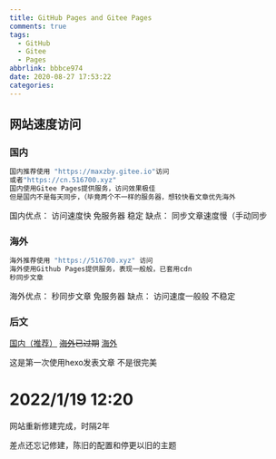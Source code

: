 ```yaml
---
title: GitHub Pages and Gitee Pages
comments: true
tags:
  - GitHub
  - Gitee
  - Pages
abbrlink: bbbce974
date: 2020-08-27 17:53:22
categories:
---
```


## 网站速度访问

### 国内

``` bash
国内推荐使用 "https://maxzby.gitee.io"访问
或者"https://cn.516700.xyz"
国内使用Gitee Pages提供服务，访问效果极佳
但是国内不是每天同步，（毕竟两个不一样的服务器，想较快看文章优先海外
```

国内优点：
访问速度快 免服务器 稳定
缺点：
同步文章速度慢（手动同步

### 海外

``` bash
海外推荐使用 "https://516700.xyz" 访问
海外使用Github Pages提供服务，表现一般般，已套用cdn
秒同步文章
```

海外优点：
秒同步文章 免服务器
缺点：
访问速度一般般 不稳定

### 后文

<!-- more -->

[国内（推荐）](https://maxzby.gitee.io)
~~[海外](https://zbyfwq.xyz)已过期~~
[海外](https://516700.xyz)

这是第一次使用hexo发表文章
不是很完美

# 2022/1/19 12:20

网站重新修建完成，时隔2年

差点还忘记修建，陈旧的配置和停更以旧的主题